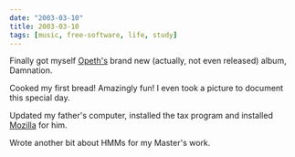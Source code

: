```yaml
---
date: "2003-03-10"
title: 2003-03-10
tags: [music, free-software, life, study]
---
```

Finally got myself [Opeth's](http://www.opeth.com/) brand new
(actually, not even released) album, Damnation.

Cooked my first bread! Amazingly fun! I even took a picture to
document this special day.

Updated my father's computer, installed the tax program and
installed [Mozilla](http://www.mozilla.org/) for him.

Wrote another bit about HMMs for my Master's work.


